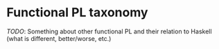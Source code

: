# Functional PL taxonomy

*TODO*: Something about other functional PL and their relation to Haskell (what is different, better/worse, etc.)
